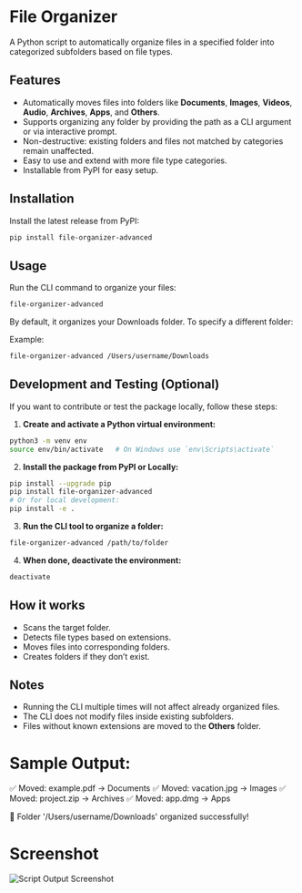 # File Organizer

A Python script to automatically organize files in a specified folder into categorized subfolders based on file types.

## Features

- Automatically moves files into folders like **Documents**, **Images**, **Videos**, **Audio**, **Archives**, **Apps**, and **Others**.
- Supports organizing any folder by providing the path as a CLI argument or via interactive prompt.
- Non-destructive: existing folders and files not matched by categories remain unaffected.
- Easy to use and extend with more file type categories.
- Installable from PyPI for easy setup.

## Installation

Install the latest release from PyPI:

~~~bash
pip install file-organizer-advanced
~~~

## Usage

Run the CLI command to organize your files:
~~~bash
file-organizer-advanced
~~~

By default, it organizes your Downloads folder. To specify a different folder:

Example:

~~~bash
file-organizer-advanced /Users/username/Downloads
~~~

## Development and Testing (Optional)

If you want to contribute or test the package locally, follow these steps:

1. **Create and activate a Python virtual environment:**

~~~bash
python3 -m venv env
source env/bin/activate   # On Windows use `env\Scripts\activate`
~~~
2. **Install the package from PyPI or Locally:**
~~~bash
pip install --upgrade pip
pip install file-organizer-advanced
# Or for local development:
pip install -e .
~~~
3. **Run the CLI tool to organize a folder:**
~~~bash
file-organizer-advanced /path/to/folder
~~~
4.	**When done, deactivate the environment:**
~~~bash
deactivate
~~~

## How it works

- Scans the target folder.
- Detects file types based on extensions.
- Moves files into corresponding folders.
- Creates folders if they don’t exist.

## Notes

- Running the CLI multiple times will not affect already organized files.
- The CLI does not modify files inside existing subfolders.
- Files without known extensions are moved to the **Others** folder.

# Sample Output:
✅ Moved: example.pdf → Documents
✅ Moved: vacation.jpg → Images
✅ Moved: project.zip → Archives
✅ Moved: app.dmg → Apps

📂 Folder '/Users/username/Downloads' organized successfully!

# Screenshot
![Script Output Screenshot](File_Organizer_Screenshot.PNG)